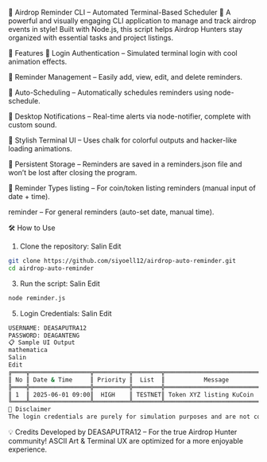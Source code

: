 🧠 Airdrop Reminder CLI – Automated Terminal-Based Scheduler
🎯 A powerful and visually engaging CLI application to manage and track airdrop events in style! Built with Node.js, this script helps Airdrop Hunters stay organized with essential tasks and project listings.

🚀 Features
🔐 Login Authentication – Simulated terminal login with cool animation effects.

🧾 Reminder Management – Easily add, view, edit, and delete reminders.

📅 Auto-Scheduling – Automatically schedules reminders using node-schedule.

🔔 Desktop Notifications – Real-time alerts via node-notifier, complete with custom sound.

🎨 Stylish Terminal UI – Uses chalk for colorful outputs and hacker-like loading animations.

📂 Persistent Storage – Reminders are saved in a reminders.json file and won’t be lost after closing the program.

📌 Reminder Types
listing – For coin/token listing reminders (manual input of date + time).

reminder – For general reminders (auto-set date, manual time).

🛠️ How to Use
1. Clone the repository:
Salin
Edit
```bash
git clone https://github.com/siyoell12/airdrop-auto-reminder.git
cd airdrop-auto-reminder
```
3. Run the script:
Salin
Edit
```bash
node reminder.js
```
5. Login Credentials:
Salin
Edit
```bash
USERNAME: DEASAPUTRA12
PASSWORD: DEAGANTENG
📋 Sample UI Output
mathematica
Salin
Edit
╔════╦═════════════════╦══════════╦════════╦════════════════════════════╗
║ No ║ Date & Time     ║ Priority ║  List  ║           Message          ║
╠════╬═════════════════╬══════════╬════════╬════════════════════════════╣
║ 1  ║ 2025-06-01 09:00║  HIGH    ║ TESTNET║ Token XYZ listing KuCoin   ║
╚════╩═════════════════╩══════════╩════════╩════════════════════════════╝
🔐 Disclaimer
The login credentials are purely for simulation purposes and are not connected to any real authentication system. Use this app for educational or personal automation only.
```
💡 Credits
Developed by DEASAPUTRA12 – For the true Airdrop Hunter community!
ASCII Art & Terminal UX are optimized for a more enjoyable experience.
